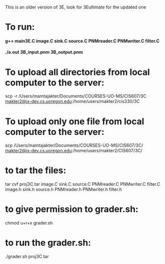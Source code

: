 This is an older version of 3E, look for 3Eultimate for the updated one

# To run:
#### g++ main3E.C image.C sink.C source.C PNMreader.C PNMwriter.C filter.C
#### ./a.out 3B_input.pnm 3B_output.pnm


# To upload all directories from local computer to the server:
scp -r /Users/mamtajakter/Documents/COURSES-UO-MS/CIS607/3C  makter2@ix-dev.cs.uoregon.edu:/home/users/makter2/cis330/3C



# To upload only one file from local computer to the server:
scp /Users/mamtajakter/Documents/COURSES-UO-MS/CIS607/3C/  makter2@ix-dev.cs.uoregon.edu:/home/users/makter2/CIS607/3C/


# to tar the files:
tar cvf proj3C.tar image.C sink.C source.C PNMreader.C PNMwriter.C filter.C image.h sink.h source.h PNMreader.h PNMwriter.h filter.h

# to give permission to grader.sh:
chmod u+r+x grader.sh


# to run the grader.sh:
./grader.sh proj3C.tar
